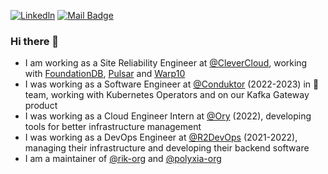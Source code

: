 [![Linkedln](https://img.shields.io/badge/LinkedIn-0077B5?style=flat-square&logo=linkedin&logoColor=white)](https://www.linkedin.com/in/alexandre-burgoni/)
[![Mail Badge](https://img.shields.io/badge/-ProtonMail-505264?style=flat-square&logo=ProtonMail&logoColor=white&link=mailto:sayhello.zmvqk@aleeas.com)](mailto:sayhello.zmvqk@aleeas.com)



### Hi there 👋

<!--
**AlexandreBrg/AlexandreBrg** is a ✨ _special_ ✨ repository because its `README.md` (this file) appears on your GitHub profile.

Here are some ideas to get you started:

- 🔭 I’m currently working on ...
- 🌱 I’m currently learning ...
- 👯 I’m looking to collaborate on ...
- 🤔 I’m looking for help with ...
- 💬 Ask me about ...
- 📫 How to reach me: ...
- 😄 Pronouns: ...
- ⚡ Fun fact: ...
-->

* I am working as a Site Reliability Engineer at [@CleverCloud](https://www.clever-cloud.com/), working with [FoundationDB](https://github.com/apple/foundationdb), [Pulsar](https://github.com/apache/pulsar) and [Warp10](https://github.com/senx/warp10-platform)
* I was working as a Software Engineer at [@Conduktor](https://github.com/conduktor) (2022-2023) in 🦀 team, working with Kubernetes Operators and on our Kafka Gateway product
* I was working as a Cloud Engineer Intern at [@Ory](https://github.com/ory) (2022), developing tools for better infrastructure management
* I was working as a DevOps Engineer at [@R2DevOps](https://r2devops.io/) (2021-2022), managing their infrastructure and developing their backend software
* I am a maintainer of [@rik-org](https://github.com/rik-org/rik) and [@polyxia-org](https://github.com/polyxia-org/)
